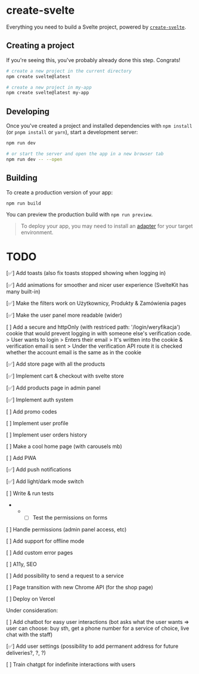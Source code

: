 # create-svelte

Everything you need to build a Svelte project, powered by [`create-svelte`](https://github.com/sveltejs/kit/tree/master/packages/create-svelte).

## Creating a project

If you're seeing this, you've probably already done this step. Congrats!

```bash
# create a new project in the current directory
npm create svelte@latest

# create a new project in my-app
npm create svelte@latest my-app
```

## Developing

Once you've created a project and installed dependencies with `npm install` (or `pnpm install` or `yarn`), start a development server:

```bash
npm run dev

# or start the server and open the app in a new browser tab
npm run dev -- --open
```

## Building

To create a production version of your app:

```bash
npm run build
```

You can preview the production build with `npm run preview`.

> To deploy your app, you may need to install an [adapter](https://kit.svelte.dev/docs/adapters) for your target environment.

# TODO

[✅] Add toasts (also fix toasts stopped showing when logging in)

[✅] Add animations for smoother and nicer user experience (SvelteKit has many built-in)

[✅] Make the filters work on Użytkownicy, Produkty & Zamówienia pages

[✅] Make the user panel more readable (wider)

[ ] Add a secure and httpOnly (with restriced path: '/login/weryfikacja')
cookie that would prevent logging in with someone else's verification code. > User wants to login > Enters their email > It's written into the cookie & verification email is sent > Under the verification API route it is checked whether the account email is the same as in the cookie

[✅] Add store page with all the products

[✅] Implement cart & checkout with svelte store

[✅] Add products page in admin panel

[✅] Implement auth system

[ ] Add promo codes

[ ] Implement user profile

[ ] Implement user orders history

[ ] Make a cool home page (with carousels mb)

[ ] Add PWA

[✅] Add push notifications

[✅] Add light/dark mode switch

[ ] Write & run tests

- - - [ ] Test the permissions on forms

[ ] Handle permissions (admin panel access, etc)

[ ] Add support for offline mode

[ ] Add custom error pages

[ ] A11y, SEO

[ ] Add possibility to send a request to a service

[ ] Page transition with new Chrome API (for the shop page)

[ ] Deploy on Vercel

Under consideration:

[ ] Add chatbot for easy user interactions (bot asks what the user wants => user can choose: buy sth, get a phone number for a service of choice, live chat with the staff)

[✅] Add user settings (possibility to add permanent address for future deliveries?, ?, ?)

[ ] Train chatgpt for indefinite interactions with users
